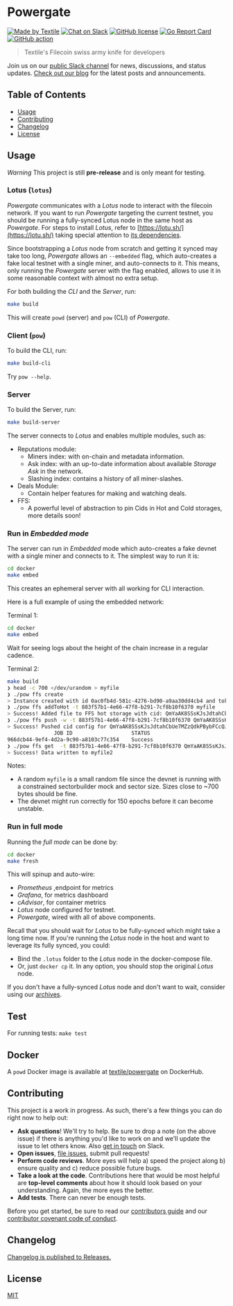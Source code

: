 # Powergate

[![Made by Textile](https://img.shields.io/badge/made%20by-Textile-informational.svg?style=popout-square)](https://textile.io)
[![Chat on Slack](https://img.shields.io/badge/slack-slack.textile.io-informational.svg?style=popout-square)](https://slack.textile.io)
[![GitHub license](https://img.shields.io/github/license/textileio/filecoin.svg?style=popout-square)](./LICENSE)
[![Go Report Card](https://goreportcard.com/badge/github.com/textileio/powergate?style=flat-square)](https://goreportcard.com/report/github.com/textileio/powergate?style=flat-square)
[![GitHub action](https://github.com/textileio/powergate/workflows/Tests/badge.svg?style=popout-square)](https://github.com/textileio/powergate/actions)

> Textile's Filecoin swiss army knife for developers

Join us on our [public Slack channel](https://slack.textile.io/) for news, discussions, and status updates. [Check out our blog](https://medium.com/textileio) for the latest posts and announcements.

## Table of Contents

-   [Usage](#usage)
-   [Contributing](#contributing)
-   [Changelog](#changelog)
-   [License](#license)

## Usage

*Warning* This project is still **pre-release** and is only meant for testing.

### Lotus (`lotus`)

_Powergate_ communicates with a _Lotus_ node to interact with the filecoin network.
If you want to run _Powergate_ targeting the current testnet, you should be running a fully-synced Lotus node in the same host as _Powergate_.
For steps to install _Lotus_, refer to  [https://lotu.sh/](https://lotu.sh/) taking special attention to [its dependencies](https://docs.lotu.sh/en+install-lotus-ubuntu). 

Since bootstrapping a _Lotus_ node from scratch and getting it synced may take too long, _Powergate_ allows an `--embedded` flag, which 
auto-creates a fake local testnet with a single miner, and auto-connects to it. This means, only running the _Powergate_ server with the flag enabled, allows to use it in some reasonable context with almost no extra setup.

For both building the _CLI_ and the _Server_, run:
```bash
make build
```
This will create `powd` (server) and `pow` (CLI) of _Powergate_.

### Client (`pow`)

To build the CLI, run:
```bash
make build-cli
```

Try `pow --help`.

### Server 

To build the Server, run:
```bash
make build-server
```

The server connects to _Lotus_ and enables multiple modules, such as:
- Reputations module:
   - Miners index: with on-chain and metadata information.
   - Ask index: with an up-to-date information about available _Storage Ask_ in the network.
   - Slashing index: contains a history of all miner-slashes.
- Deals Module:
    - Contain helper features for making and watching deals.
- FFS: 
    - A powerful level of abstraction to pin Cids in Hot and Cold storages, more details soon!

### Run in _Embedded mode_

The server can run in _Embedded_ mode which auto-creates a fake devnet with a single miner and connects to it.
The simplest way to run it is:
```bash
cd docker
make embed
```

This creates an ephemeral server with all working for CLI interaction.


Here is a full example of using the embedded network:

Terminal 1:
```bash
cd docker
make embed
```
Wait for seeing logs about the height of the chain increase in a regular cadence.

Terminal 2:
```bash
make build
❯ head -c 700 </dev/urandom > myfile
❯ ./pow ffs create
> Instance created with id 0ac0fb4d-581c-4276-bd90-a9aa30dd4cb4 and token 883f57b1-4e66-47f8-b291-7cf8b10f6370
❯ ./pow ffs addToHot -t 883f57b1-4e66-47f8-b291-7cf8b10f6370 myfile
> Success! Added file to FFS hot storage with cid: QmYaAK8SSsKJsJdtahCbUe7MZzQdkPBybFCcQJJ3dKZpfm
❯ ./pow ffs push -w -t 883f57b1-4e66-47f8-b291-7cf8b10f6370 QmYaAK8SSsKJsJdtahCbUe7MZzQdkPBybFCcQJJ3dKZpfm
> Success! Pushed cid config for QmYaAK8SSsKJsJdtahCbUe7MZzQdkPBybFCcQJJ3dKZpfm to FFS with job id: 966dcb44-9ef4-4d2a-9c90-a8103c77c354
               JOB ID                   STATUS
966dcb44-9ef4-4d2a-9c90-a8103c77c354    Success
❯ ./pow ffs get  -t 883f57b1-4e66-47f8-b291-7cf8b10f6370 QmYaAK8SSsKJsJdtahCbUe7MZzQdkPBybFCcQJJ3dKZpfm myfile2
> Success! Data written to myfile2
```

Notes:
- A random `myfile` is a small random file since the devnet is running with a constrained sectorbuilder mock and sector size. Sizes close to ~700 bytes should be fine.
- The devnet might run correctly for 150 epochs before it can become unstable.


### Run in full mode

Running the _full mode_ can be done by:
```bash
cd docker
make fresh
```

This will spinup and auto-wire:
- _Prometheus_ ,endpoint for metrics
- _Grafana_, for metrics dashboard
- _cAdvisor_, for container metrics
- _Lotus_ node configured for testnet.
- _Powergate_, wired with all of above components.

Recall that you should wait for _Lotus_ to be fully-synced which might take a long time now.
If you're running the _Lotus_ node in the host and want to leverage its fully synced, you could:
- Bind the `.lotus` folder to the _Lotus_ node in the docker-compose file.
- Or, just `docker cp` it.
In any option, you should stop the original _Lotus_ node.

If you don't have a fully-synced _Lotus_ node and don't want to wait, consider using our [archives](https://lotus-archives.textile.io/).

## Test
For running tests: `make test`


## Docker

A `powd` Docker image is available at [textile/powergate](https://hub.docker.com/r/textile/powergate) on DockerHub.

## Contributing

This project is a work in progress. As such, there's a few things you can do right now to help out:

-   **Ask questions**! We'll try to help. Be sure to drop a note (on the above issue) if there is anything you'd like to work on and we'll update the issue to let others know. Also [get in touch](https://slack.textile.io) on Slack.
-   **Open issues**, [file issues](https://github.com/textileio/powergate/issues), submit pull requests!
-   **Perform code reviews**. More eyes will help a) speed the project along b) ensure quality and c) reduce possible future bugs.
-   **Take a look at the code**. Contributions here that would be most helpful are **top-level comments** about how it should look based on your understanding. Again, the more eyes the better.
-   **Add tests**. There can never be enough tests.

Before you get started, be sure to read our [contributors guide](./CONTRIBUTING.md) and our [contributor covenant code of conduct](./CODE_OF_CONDUCT.md).

## Changelog

[Changelog is published to Releases.](https://github.com/textileio/powergate/releases)

## License

[MIT](LICENSE)

